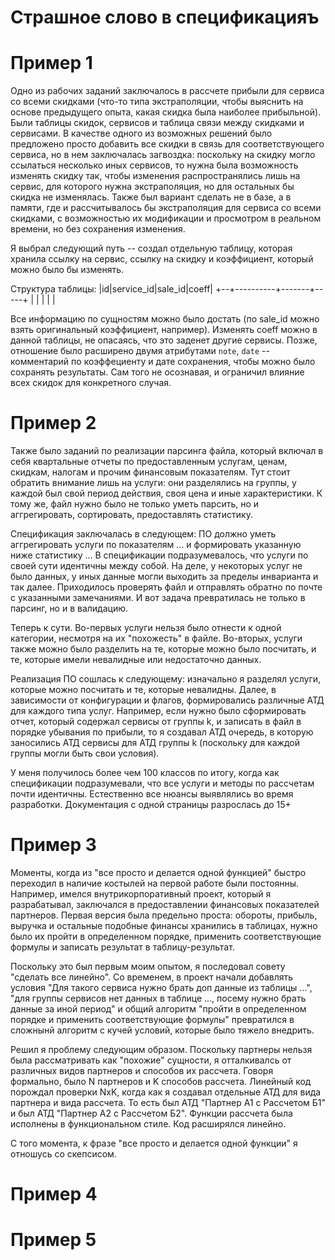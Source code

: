 # Страшное слово в спецификацияъ

# Пример 1

Одно из рабочих заданий заключалось в рассчете прибыли для сервиса со всеми скидками (что-то типа экстраполяции, чтобы выяснить на основе предыдущего опыта, какая скидка была наиболее прибыльной).
Были таблицы скидок, сервисов и таблица связи между скидками и сервисами.
В качестве одного из возможных решений было предложено просто добавить все скидки в связь для соответствующего сервиса, но в нем заключалась загвоздка: поскольку на скидку могло ссылаться несколько
иных сервисов, то нужна была возможность изменять скидку так, чтобы изменения распространялись лишь на сервис, для которого нужна экстраполяция, но для остальных бы скидка не изменялась.
Также был вариант сделать не в базе, а в памяти, где и рассчитывалось бы экстраполяция для сервиса со всеми скидками, с возможностью их модификации и просмотром в реальном времени, но без сохранения
изменения.
  
Я выбрал следующий путь -- создал отдельную таблицу, которая хранила ссылку на сервис, ссылку на скидку и коэффициент, который можно было бы изменять.

Структура таблицы:
|id|service_id|sale_id|coeff|
+--+----------+-------+-----+
|  |          |       |     |

Все информацию по сущностям можно было достать (по sale_id можно взять оригинальный коэффициент, например). Изменять coeff можно в данной таблицы, не опасаясь, что это заденет другие сервисы.
Позже, отношение было расширено двумя атрибутами `note`, `date` -- комментарий по коэффециенту и дате сохранения, чтобы можно было сохранять результаты.
Сам того не осознавая, и ограничил влияние всех скидок для конкретного случая.

# Пример 2

Также было заданий по реализации парсинга файла, который включал в себя квартальные отчеты по предоставленным услугам, ценам, скидкам, налогам и прочим финансовым показателям.
Тут стоит обратить внимание лишь на услуги: они разделялись на группы, у каждой был свой период действия, своя цена и иные характеристики.
К тому же, файл нужно было не только уметь парсить, но и аггрегировать, сортировать, предоставлять статистику.

Спецификация заключалась в следующем: ПО должно уметь аггрегировать услуги по показателям ...  и формировать указанную ниже статистику ...
В спецификации подразумевалось, что услуги по своей сути идентичны между собой. На деле, у некоторых услуг не было данных, у иных данные могли выходить за пределы инварианта и так далее.
Приходилось проверять файл и отправлять обратно по почте с указанными замечаниями. И вот задача превратилась не только в парсинг, но и в валидацию.

Теперь к сути. Во-первых услуги нельзя было отнести к одной категории, несмотря на их "похожесть" в файле. Во-вторых, услуги также можно было разделить на те, которые можно было посчитать, и те,
которые имели невалидные или недостаточно данных.

Реализация ПО сошлась к следующему: изначально я разделял услуги, которые можно посчитать и те, которые невалидны. Далее, в зависимости от конфигурации и флагов, формировались различные АТД для 
каждого типа услуг. Например, если нужно было сформировать отчет, который содержал сервисы от группы k, и записать в файл в порядке убывания по прибыли, то я создавал АТД очередь, в которую 
заносились АТД сервисы для АТД группы k (поскольку для каждой группы могли быть свои условия). 

У меня получилось более чем 100 классов по итогу, когда как спецификации подразумевали, что все услуги и методы по рассчетам почти идентичны. Естественно все нюансы выявлялись во время разработки.
Документация с одной страницы разрослась до 15+

# Пример 3

Моменты, когда из "все просто и делается одной функцией" быстро переходил в наличие костылей на первой работе были постоянны.
Например, имелся внутрикорпоративный проект, который я разрабатывал, заключался в предоставлении финансовых показателей партнеров. Первая версия была предельно проста:
обороты, прибыль, выручка и остальные подобные финансы хранились в таблицах, нужно было их пройти в определенном порядке, применить соответствующие формулы и записать результат в таблицу-результат.

Поскольку это был первым моим опытом, я последовал совету "сделать все линейно". Со временем, в проект начали добавлять условия "Для такого сервиса нужно брать доп данные из таблицы ...", "для группы сервисов нет данных в таблице ..., посему нужно брать данные за иной период" и общий алгоритм "пройти в определенном порядке и применить соответствующие формулы" превратился в сложнынй алгоритм с кучей условий, которые было тяжело внедрить. 

Решил я проблему следующим образом. Поскольку партнеры нельзя была рассматривать как "похожие" сущности, я отталкивалсь от различных видов партнеров и способов их рассчета.
Говоря формально, было N партнеров и K способов рассчета. Линейный код порождал проверки NxK, когда как я создавал отдельные АТД для вида партнера и вида рассчета.
То есть был АТД "Партнер А1 с Рассчетом Б1" и был АТД "Партнер А2 с Рассчетом Б2". Функции рассчета была исполнены в функциональном стиле. Код расширялся линейно.

С того момента, к фразе "все просто и делается одной функции" я отношусь со скепсисом.

# Пример 4



# Пример 5
